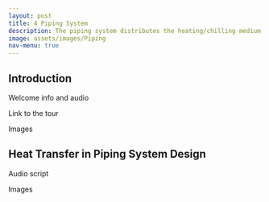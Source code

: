 ```yaml
---
layout: post
title: 4 Piping System
description: The piping system distributes the heating/chilling medium
image: assets/images/Piping
nav-menu: true
---
```

## Introduction

Welcome info and audio

Link to the tour

Images

## Heat Transfer in Piping System Design

Audio script

Images
